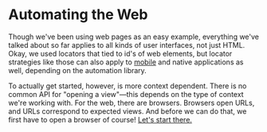 # Automating the Web

Though we've been using web pages as an easy example, everything we've talked about so far applies to all kinds of user interfaces, not just HTML. Okay, we used locators that tied to id's of web elements, but locator strategies like those can also apply to [mobile](http://selendroid.io/quickStart.html#nativeAppTest) and native applications as well, depending on the automation library.

To actually get started, however, is more context dependent. There is no common API for "opening a view"&mdash;this depends on the type of context we're working with. For the web, there are browsers. Browsers open URLs, and URLs correspond to expected views. And before we can do that, we first have to open a browser of course! [Let's start there.](working_with_a_browser.md)

